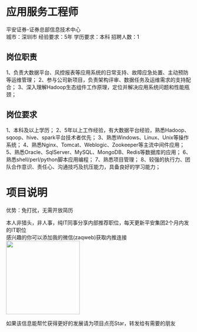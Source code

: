 # 应用服务工程师
平安证券-证券总部信息技术中心  
城市：深圳市 经验要求：5年 学历要求：本科  招聘人数：1

## 岗位职责
1、负责大数据平台、风控报表等应用系统的日常支持、故障应急处置、主动预防等运维管理；
 2、参与公司新项目，负责架构评审、数据任务及运维需求的支持配合；
 3、深入理解Hadoop生态组件工作原理，定位并解决应用系统问题和性能瓶颈；

## 岗位要求
1、本科及以上学历；
 2、5年以上工作经验，有大数据平台经验，熟悉Hadoop、sqoop、hive、spark平台技术者优先；
 3、熟悉Windows、Linux、Unix等操作系统；
 4、熟悉Nginx、Tomcat、Weblogic、Zookeeper等主流中间件应用；
 5、熟悉Oracle、SqlServer、MySQL、MongoDB、Redis等数据库的应用；
 6、熟悉shell/perl/python脚本应用编程；
 7、熟悉项目管理；
 8、较强的执行力、团队合作意识、责任心、沟通技巧及抗压能力，具备良好的学习能力；

# 项目说明

优势：免打扰，无需开放简历

本人非猎头，非人事，纯IT同事分享内部推荐职位，每天更新平安集团2个月内发的IT职位  
感兴趣的你可以添加我的微信(zaqweb)获取内推连接  
<img src="https://github.com/zaqweb/PA-IT-JOBS/blob/master/WechatICode.jpeg"  height="200" width="200">

如果该信息能帮忙获得更好的发展请为项目点亮Star，转发给有需要的朋友




